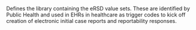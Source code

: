 Defines the library containing the eRSD value sets. These are identified by Public Health and used in EHRs in healthcare as trigger codes to kick off creation of electronic initial case reports and reportability responses. 